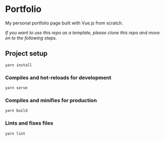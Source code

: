 # Portfolio

My personal portfolio page built with Vue.js from scratch.

_If you want to use this repo as a template, please clone this repo and move on to the following steps._

## Project setup

```
yarn install
```

### Compiles and hot-reloads for development

```
yarn serve
```

### Compiles and minifies for production

```
yarn build
```

### Lints and fixes files

```
yarn lint
```
